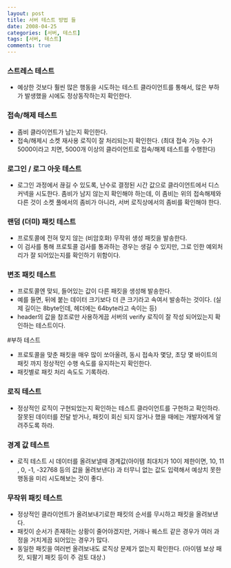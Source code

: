 ```yaml
---
layout: post
title: 서버 테스트 방법 들
date: 2008-04-25
categories: [서버, 테스트]
tags: [서버, 테스트]
comments: true
---
```


### 스트레스 테스트
* 예상한 것보다 훨씬 많은 행동을 시도하는 테스트 클라이언트를 통해서, 많은 부하가 발생했을 시에도 정상동작하는지 확인한다.

### 접속/해제 테스트
* 좀비 클라이언트가 남는지 확인한다.
* 접속/해제시 소켓 재사용 로직이 잘 처리되는지 확인한다. (최대 접속 가능 수가 5000이라고 치면, 5000개 이상의 클라이언트로 접속/해제 테스트를 수행한다)

### 로그인 / 로그 아웃 테스트
* 로그인 과정에서 끊길 수 있도록, 난수로 결정된 시간 값으로 클라이언트에서 디스커넥을 시도한다. 좀비가 남지 않는지 확인해야 하는데, 이 좀비는 위의 접속해제와 다른 것이 소켓 풀에서의 좀비가 아니라, 서버 로직상에서의 좀비를 확인해야 한다.

### 랜덤 (더미) 패킷 테스트 
* 프로토콜에 전혀 맞지 않는 (비암호화) 무작위 생성 패킷을 발송한다.
* 이 검사를 통해 프로토콜 검사를 통과하는 경우는 생길 수 있지만, 그로 인한 예외처리가 잘 되어있는지를 확인하기 위함이다.

### 변조 패킷 테스트 
* 프로토콜엔 맞되, 들어있는 값이 다른 패킷을 생성해 발송한다.
* 예를 들면, 뒤에 붙는 데이터 크기보다 더 큰 크기라고 속여서 발송하는 것이다. (실제 길이는 8byte인데, 헤더에는 64byte라고 속이는 등)
* header의 값을 참조로만 사용하게끔 서버의 verify 로직이 잘 작성 되어있는지 확인하는 테스트이다.

#부하 테스트
* 프로토콜을 맞춘 패킷을 매우 많이 쏘아올려, 동시 접속자 몇당, 초당 몇 바이트의 패킷 까지 정상적인 수행 속도를 유지하는지 확인한다.
* 패킷별로 패킷 처리 속도도 기록하라.

### 로직 테스트
* 정상적인 로직이 구현되었는지 확인하는 테스트 클라이언트를 구현하고 확인하라. 잘못된 데이터를 전달 받거나, 패킷이 회신 되지 않거나 했을 때에는 개발자에게 알려주도록 하라.

### 경계 값 테스트
* 로직 테스트 시 데이터를 올려보낼때 경계값(아이템 최대치가 10이 제한이면, 10, 11 , 0, -1, -32768 등의 값을 올려보낸다) 과 터무니 없는 값도 입력해서 예상치 못한 행동을 미리 시도해보는 것이 좋다.

### 무작위 패킷 테스트
* 정상적인 클라이언트가 올려보내기로한 패킷의 순서를 무시하고 패킷을 올려보낸다.
* 패킷이 순서가 존재하는 상황이 줄어야겠지만, 거래나 퀘스트 같은 경우가 여러 과정을 거치게끔 되어있는 경우가 많다.
* 동일한 패킷을 여러번 올려보내도 로직상 문제가 없는지 확인한다. (아이템 보상 패킷, 되팔기 패킷 등이 주 검토 대상.)
